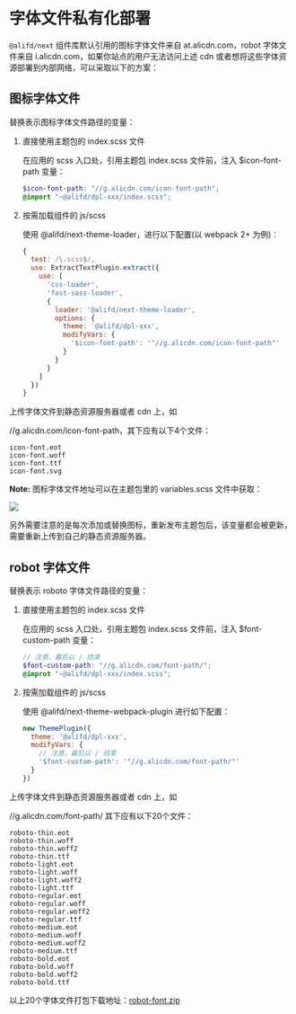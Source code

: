 # 字体文件私有化部署

`@alifd/next` 组件库默认引用的图标字体文件来自 at.alicdn.com，robot 字体文件来自 i.alicdn.com，如果你站点的用户无法访问上述 cdn 或者想将这些字体资源部署到内部网络，可以采取以下的方案：

## 图标字体文件
替换表示图标字体文件路径的变量：

1. 直接使用主题包的 index.scss 文件

    在应用的 scss 入口处，引用主题包 index.scss 文件前，注入 $icon-font-path 变量：

    ``` scss
    $icon-font-path: "//g.alicdn.com/icon-font-path";
    @import "~@alifd/dpl-xxx/index.scss";
    ```

2. 按需加载组件的 js/scss

    使用 @alifd/next-theme-loader，进行以下配置(以 webpack 2+ 为例)：

    ``` js
    {
      test: /\.scss$/,
      use: ExtractTextPlugin.extract({
        use: [
          'css-loader',
          'fast-sass-loader',
          {
            loader: '@alifd/next-theme-loader',
            options: {
              theme: '@alifd/dpl-xxx',
              modifyVars: {
                '$icon-font-path': '"//g.alicdn.com/icon-font-path"'
              }
            }
          }
        ]
      })
    }
    ```

上传字体文件到静态资源服务器或者 cdn 上，如

//g.alicdn.com/icon-font-path，其下应有以下4个文件：

```
icon-font.eot
icon-font.woff
icon-font.ttf
icon-font.svg
```

**Note:** 图标字体文件地址可以在主题包里的 variables.scss 文件中获取：

![](https://img.alicdn.com/tfs/TB1u.I8qtknBKNjSZKPXXX6OFXa-620-329.png)

另外需要注意的是每次添加或替换图标，重新发布主题包后，该变量都会被更新，需要重新上传到自己的静态资源服务器。

## robot 字体文件
替换表示 roboto 字体文件路径的变量：

1. 直接使用主题包的 index.scss 文件

    在应用的 scss 入口处，引用主题包 index.scss 文件前，注入 $font-custom-path 变量：

    ``` scss
    // 注意，最后以 / 结束
    $font-custom-path: "//g.alicdn.com/font-path/";
    @improt "~@alifd/dpl-xxx/index.scss";
    ```

2. 按需加载组件的 js/scss

    使用 @alifd/next-theme-webpack-plugin 进行如下配置：

    ``` js
    new ThemePlugin({
      theme: '@alifd/dpl-xxx',
      modifyVars: {
        // 注意，最后以 / 结束
        '$font-custom-path': '"//g.alicdn.com/font-path/"'
      }
    })
    ```

上传字体文件到静态资源服务器或者 cdn 上，如

//g.alicdn.com/font-path/ 其下应有以下20个文件：

```
roboto-thin.eot
roboto-thin.woff
roboto-thin.woff2
roboto-thin.ttf
roboto-light.eot
roboto-light.woff
roboto-light.woff2
roboto-light.ttf
roboto-regular.eot
roboto-regular.woff
roboto-regular.woff2
roboto-regular.ttf
roboto-medium.eot
roboto-medium.woff
roboto-medium.woff2
roboto-medium.ttf
roboto-bold.eot
roboto-bold.woff
roboto-bold.woff2
roboto-bold.ttf
```

以上20个字体文件打包下载地址：[robot-font.zip](https://files.alicdn.com/tpsservice/31b61ac0c41fac383a1bffd154674347.zip)
